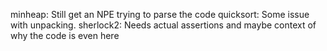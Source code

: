minheap: Still get an NPE trying to parse the code
quicksort: Some issue with unpacking.
sherlock2: Needs actual assertions and maybe context of why the code is even here
